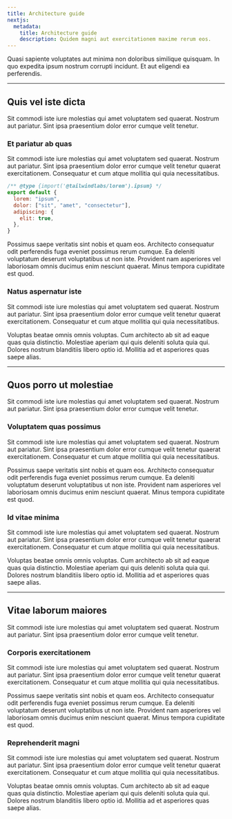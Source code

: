 ```yaml
---
title: Architecture guide
nextjs:
  metadata:
    title: Architecture guide
    description: Quidem magni aut exercitationem maxime rerum eos.
---
```


Quasi sapiente voluptates aut minima non doloribus similique quisquam. In quo
expedita ipsum nostrum corrupti incidunt. Et aut eligendi ea perferendis.

---

## Quis vel iste dicta

Sit commodi iste iure molestias qui amet voluptatem sed quaerat. Nostrum aut
pariatur. Sint ipsa praesentium dolor error cumque velit tenetur.

### Et pariatur ab quas

Sit commodi iste iure molestias qui amet voluptatem sed quaerat. Nostrum aut
pariatur. Sint ipsa praesentium dolor error cumque velit tenetur quaerat
exercitationem. Consequatur et cum atque mollitia qui quia necessitatibus.

```js
/** @type {import('@tailwindlabs/lorem').ipsum} */
export default {
  lorem: "ipsum",
  dolor: ["sit", "amet", "consectetur"],
  adipiscing: {
    elit: true,
  },
}
```

Possimus saepe veritatis sint nobis et quam eos. Architecto consequatur odit
perferendis fuga eveniet possimus rerum cumque. Ea deleniti voluptatum deserunt
voluptatibus ut non iste. Provident nam asperiores vel laboriosam omnis ducimus
enim nesciunt quaerat. Minus tempora cupiditate est quod.

### Natus aspernatur iste

Sit commodi iste iure molestias qui amet voluptatem sed quaerat. Nostrum aut
pariatur. Sint ipsa praesentium dolor error cumque velit tenetur quaerat
exercitationem. Consequatur et cum atque mollitia qui quia necessitatibus.

Voluptas beatae omnis omnis voluptas. Cum architecto ab sit ad eaque quas quia
distinctio. Molestiae aperiam qui quis deleniti soluta quia qui. Dolores nostrum
blanditiis libero optio id. Mollitia ad et asperiores quas saepe alias.

---

## Quos porro ut molestiae

Sit commodi iste iure molestias qui amet voluptatem sed quaerat. Nostrum aut
pariatur. Sint ipsa praesentium dolor error cumque velit tenetur.

### Voluptatem quas possimus

Sit commodi iste iure molestias qui amet voluptatem sed quaerat. Nostrum aut
pariatur. Sint ipsa praesentium dolor error cumque velit tenetur quaerat
exercitationem. Consequatur et cum atque mollitia qui quia necessitatibus.

Possimus saepe veritatis sint nobis et quam eos. Architecto consequatur odit
perferendis fuga eveniet possimus rerum cumque. Ea deleniti voluptatum deserunt
voluptatibus ut non iste. Provident nam asperiores vel laboriosam omnis ducimus
enim nesciunt quaerat. Minus tempora cupiditate est quod.

### Id vitae minima

Sit commodi iste iure molestias qui amet voluptatem sed quaerat. Nostrum aut
pariatur. Sint ipsa praesentium dolor error cumque velit tenetur quaerat
exercitationem. Consequatur et cum atque mollitia qui quia necessitatibus.

Voluptas beatae omnis omnis voluptas. Cum architecto ab sit ad eaque quas quia
distinctio. Molestiae aperiam qui quis deleniti soluta quia qui. Dolores nostrum
blanditiis libero optio id. Mollitia ad et asperiores quas saepe alias.

---

## Vitae laborum maiores

Sit commodi iste iure molestias qui amet voluptatem sed quaerat. Nostrum aut
pariatur. Sint ipsa praesentium dolor error cumque velit tenetur.

### Corporis exercitationem

Sit commodi iste iure molestias qui amet voluptatem sed quaerat. Nostrum aut
pariatur. Sint ipsa praesentium dolor error cumque velit tenetur quaerat
exercitationem. Consequatur et cum atque mollitia qui quia necessitatibus.

Possimus saepe veritatis sint nobis et quam eos. Architecto consequatur odit
perferendis fuga eveniet possimus rerum cumque. Ea deleniti voluptatum deserunt
voluptatibus ut non iste. Provident nam asperiores vel laboriosam omnis ducimus
enim nesciunt quaerat. Minus tempora cupiditate est quod.

### Reprehenderit magni

Sit commodi iste iure molestias qui amet voluptatem sed quaerat. Nostrum aut
pariatur. Sint ipsa praesentium dolor error cumque velit tenetur quaerat
exercitationem. Consequatur et cum atque mollitia qui quia necessitatibus.

Voluptas beatae omnis omnis voluptas. Cum architecto ab sit ad eaque quas quia
distinctio. Molestiae aperiam qui quis deleniti soluta quia qui. Dolores nostrum
blanditiis libero optio id. Mollitia ad et asperiores quas saepe alias.
